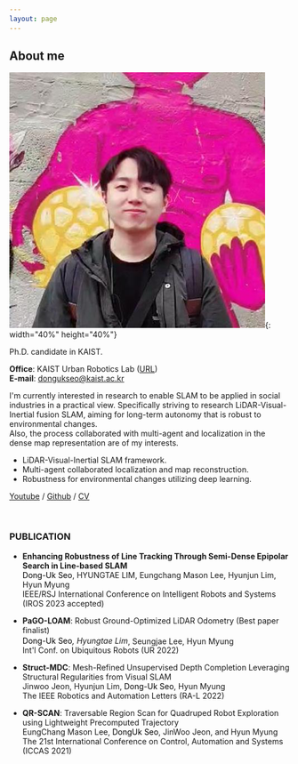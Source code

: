 ```yaml
---
layout: page
---
```


## About me

![photo](/assets/img/me/sdu_profile.jpeg){: width="40%" height="40%"}

Ph.D. candidate in KAIST. 

**Office**: KAIST Urban Robotics Lab ([URL](http://urobot.kaist.ac.kr/))  
**E-mail**: dongukseo@kaist.ac.kr    
    
I'm currently interested in research to enable SLAM to be applied in social industries in a practical view.
Specifically striving to research LiDAR-Visual-Inertial fusion SLAM, aiming for long-term autonomy that is robust to environmental changes.     
Also, the process collaborated with multi-agent and localization in the dense map representation are of my interests. 

* LiDAR-Visual-Inertial SLAM framework.
* Multi-agent collaborated localization and map reconstruction.
* Robustness for environmental changes utilizing deep learning.

[Youtube](https://www.youtube.com/channel/UCaON-AWswqdv9hzrOxZDdWA) / [Github](https://github.com/SeoDU/) / [CV](/assets/CV.pdf)

<br/>


### PUBLICATION
* **Enhancing Robustness of Line Tracking Through Semi-Dense Epipolar Search in Line-based SLAM**    
<span style="color:black">Dong-Uk Seo</span>, HYUNGTAE LIM, Eungchang Mason Lee, Hyunjun Lim, Hyun Myung    
IEEE/RSJ International Conference on Intelligent Robots and Systems (IROS 2023 accepted)

* **PaGO-LOAM**: Robust Ground-Optimized LiDAR Odometry (Best paper finalist)    
<span style="color:black">Dong-Uk Seo<sup>*</sup></span>, Hyungtae Lim<sup>*</sup>, Seungjae Lee, Hyun Myung    
Int'l Conf. on Ubiquitous Robots (UR 2022)

* **Struct-MDC**: Mesh-Refined Unsupervised Depth Completion Leveraging
Structural Regularities from Visual SLAM    
Jinwoo Jeon, Hyunjun Lim, <span style="color:black">Dong-Uk Seo</span>, Hyun Myung    
The IEEE Robotics and Automation Letters (RA-L 2022)

* **QR-SCAN**: Traversable Region Scan for Quadruped Robot Exploration
using Lightweight Precomputed Trajectory    
EungChang Mason Lee, <span style="color:black">DongUk Seo</span>, JinWoo Jeon, and Hyun Myung    
The 21st International Conference on Control, Automation and Systems (ICCAS 2021)

<br/>
  
